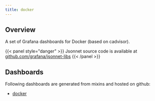 ```yaml
---
title: docker
---
```


## Overview

A set of Grafana dashboards for Docker (based on cadvisor).

{{< panel style="danger" >}}
Jsonnet source code is available at [github.com/grafana/jsonnet-libs](https://github.com/grafana/jsonnet-libs/tree/master/docker-mixin)
{{< /panel >}}

## Dashboards
Following dashboards are generated from mixins and hosted on github:


- [docker](https://github.com/monitoring-mixins/website/blob/master/assets/docker/dashboards/docker.json)
